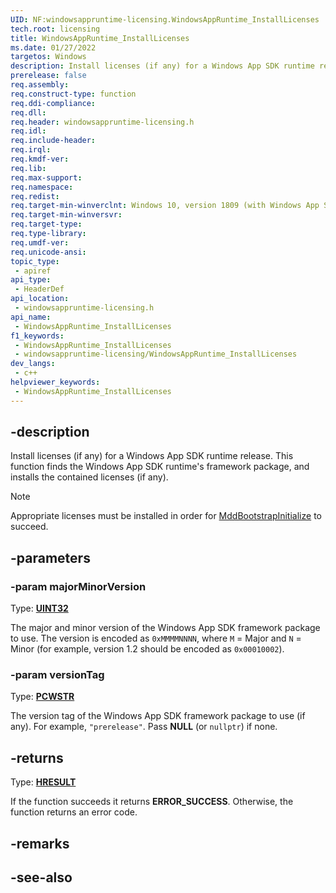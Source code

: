 ```yaml
---
UID: NF:windowsappruntime-licensing.WindowsAppRuntime_InstallLicenses
tech.root: licensing
title: WindowsAppRuntime_InstallLicenses
ms.date: 01/27/2022
targetos: Windows
description: Install licenses (if any) for a Windows App SDK runtime release.
prerelease: false
req.assembly: 
req.construct-type: function
req.ddi-compliance: 
req.dll: 
req.header: windowsappruntime-licensing.h
req.idl: 
req.include-header: 
req.irql: 
req.kmdf-ver: 
req.lib: 
req.max-support: 
req.namespace: 
req.redist: 
req.target-min-winverclnt: Windows 10, version 1809 (with Windows App SDK 1.0 Stable or later)
req.target-min-winversvr: 
req.target-type: 
req.type-library: 
req.umdf-ver: 
req.unicode-ansi: 
topic_type:
 - apiref
api_type:
 - HeaderDef
api_location:
 - windowsappruntime-licensing.h
api_name:
 - WindowsAppRuntime_InstallLicenses
f1_keywords:
 - WindowsAppRuntime_InstallLicenses
 - windowsappruntime-licensing/WindowsAppRuntime_InstallLicenses
dev_langs:
 - c++
helpviewer_keywords:
 - WindowsAppRuntime_InstallLicenses
---
```


## -description

Install licenses (if any) for a Windows App SDK runtime release. This function finds the Windows App SDK runtime's framework package, and installs the contained licenses (if any).

> [!NOTE]
> Appropriate licenses must be installed in order for [MddBootstrapInitialize](/windows/windows-app-sdk/api/win32/mddbootstrap/nf-mddbootstrap-mddbootstrapinitialize) to succeed.

## -parameters

### -param majorMinorVersion

Type: **[UINT32](/windows/win32/winprog/windows-data-types)**

The major and minor version of the Windows App SDK framework package to use. The version is encoded as `0xMMMMNNNN`, where `M` = Major and `N` = Minor (for example, version 1.2 should be encoded as `0x00010002`).

### -param versionTag

Type: **[PCWSTR](/windows/win32/winprog/windows-data-types)**

The version tag of the Windows App SDK framework package to use (if any). For example, `"prerelease"`. Pass **NULL** (or `nullptr`) if none.

## -returns

Type: **[HRESULT](/windows/win32/com/structure-of-com-error-codes)**

If the function succeeds it returns **ERROR_SUCCESS**. Otherwise, the function returns an error code.

## -remarks

## -see-also

